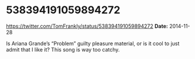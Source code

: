 # 538394191059894272
https://twitter.com/TomFrankly/status/538394191059894272
**Date:** 2014-11-28

Is Ariana Grande’s “Problem” guilty pleasure material, or is it cool to just admit that I like it? This song is way too catchy.
